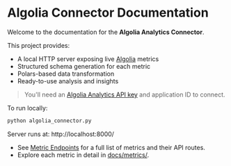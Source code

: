 #  Algolia Connector Documentation

Welcome to the documentation for the **Algolia Analytics Connector**.

This project provides:
- A local HTTP server exposing live [Algolia](https://www.algolia.com/) metrics
- Structured schema generation for each metric
- Polars-based data transformation
- Ready-to-use analysis and insights

> You'll need an [Algolia Analytics API key](https://www.algolia.com/doc/rest-api/analytics/#analytics-api-keys) and application ID to connect.

To run locally:
```bash
python algolia_connector.py
```
Server runs at: http://localhost:8000/

- See [Metric Endpoints](./metric-endpoints.md) for a full list of metrics and their API routes.  
- Explore each metric in detail in [docs/metrics/](./metrics/).

